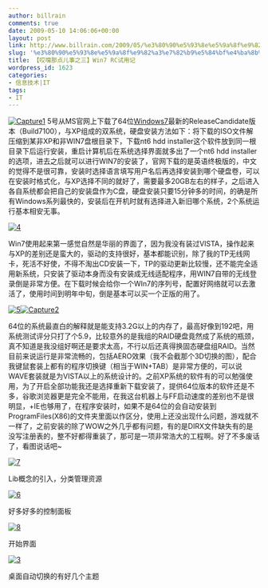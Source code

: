 ```yaml
---
author: billrain
comments: true
date: 2009-05-10 14:06:06+00:00
layout: post
link: http://www.billrain.com/2009/05/%e3%80%90%e5%93%8e%e5%9a%8f%e9%82%a3%e7%82%b9%e5%84%bf%e4%ba%8b%e4%b9%8b%e4%b8%89%e3%80%91win7-rc%e8%af%95%e7%94%a8%e8%ae%b0/
slug: '%e3%80%90%e5%93%8e%e5%9a%8f%e9%82%a3%e7%82%b9%e5%84%bf%e4%ba%8b%e4%b9%8b%e4%b8%89%e3%80%91win7-rc%e8%af%95%e7%94%a8%e8%ae%b0'
title: 【哎嚏那点儿事之三】Win7 RC试用记
wordpress_id: 1623
categories:
- 信息技术|IT
tags:
- IT
---
```


[![Capture1](http://www.billrain.com/wp-content/uploads/2009/05/capture1-thumb.png)](http://www.billrain.com/wp-content/uploads/2009/05/capture1.png) 5号从MS官网上下载了64位[Windows7](http://www.microsoft.com/windows/windows-7/download.aspx)最新的ReleaseCandidate版本（Build7100），与XP组成的双系统，硬盘安装方法如下：将下载的ISO文件解压缩到某非XP和非WIN7盘根目录下，下载nt6 hdd installer这个软件放到同一根目录下后运行安装，重启计算机后在系统选择界面就多出了一个nt6 hdd installer的选项，进去之后就可以进行WIN7的安装了，官网下载的是英语终极版的，中文的觉得不是很可靠，安装时选择语言填写用户名后再选择安装到哪个硬盘卷，可以在安装时格式化，与XP选择不同的就好了，需要最多20GB左右的样子，之后进入各自系统都会把自己的安装盘作为C盘，硬盘安装只要15分钟多的时间，的确是所有Windows系列最快的，安装后在开机时就有选择进入新旧哪个系统，2个系统运行基本相安无事。

 

[![4](http://www.billrain.com/wp-content/uploads/2009/05/4-thumb.png)](http://www.billrain.com/wp-content/uploads/2009/05/4.png)

 

Win7使用起来第一感觉自然是华丽的界面了，因为我没有装过VISTA，操作起来与XP的差别还是蛮大的，驱动的支持很好，基本都能识别，除了我的TP无线网卡，死活不好使，不得不淘出CD安装一下，TP的驱动更新比较慢，还不能完全适用新系统，只安装了驱动本身而没有安装成无线适配程序，用WIN7自带的无线登录倒是非常方便。在下载时候会给你一个WIn7的序列号，配置好网络就可以去激活了，使用时间到明年中旬，倒是基本可以买一个正版的用了。

 

[![5](http://www.billrain.com/wp-content/uploads/2009/05/5-thumb.png)](http://www.billrain.com/wp-content/uploads/2009/05/5.png)[![Capture2](http://www.billrain.com/wp-content/uploads/2009/05/capture2-thumb.png)](http://www.billrain.com/wp-content/uploads/2009/05/capture2.png)

 

64位的系统最直白的解释就是能支持3.2G以上的内存了，最高好像到192吧，用系统测试评分只打了个5.9，比较意外的是我组的RAID硬盘竟然成了系统的瓶颈，真不知道是我没组好啊还是要求太高，不行以后还真得换固态硬盘组RAID。当然目前来说运行是非常流畅的，包括AERO效果（我不会截那个3D切换的图），配合我键鼠套装上都有的程序切换键（相当于WIN+TAB）是非常方便的，可以说WAVE套装就是为VISTA以上的系统设计的。之前XP系统的软件有的可以勉强使用，为了开启全部功能我还是选择重新下载安装了，提供64位版本的软件还是不多，谷歌浏览器更是完全不能用，在我这台机器上与FF启动速度的差别也不是很明显，+IE也够用了，在程序安装时，如果不是64位的会自动安装到ProgramFiles(X86)的文件夹里面以作区分，使用上还没出现什么问题，游戏就不一样了，之前安装的除了WOW之外几乎都有问题，有的是DIRX文件缺失有的是没写注册表的，整不好都得重装了，那可是一项非常浩大的工程啊。好了不多废话了，看图说话吧~

 

[![7](http://www.billrain.com/wp-content/uploads/2009/05/7-thumb.png)](http://www.billrain.com/wp-content/uploads/2009/05/7.png)

 

Lib概念的引入，分类管理资源

 

[![6](http://www.billrain.com/wp-content/uploads/2009/05/6-thumb.png)](http://www.billrain.com/wp-content/uploads/2009/05/6.png)

 

好多好多的控制面板

 

[![8](http://www.billrain.com/wp-content/uploads/2009/05/8-thumb.png)](http://www.billrain.com/wp-content/uploads/2009/05/8.png)

 

开始界面

 

[![3](http://www.billrain.com/wp-content/uploads/2009/05/3-thumb.png)](http://www.billrain.com/wp-content/uploads/2009/05/3.png)

 

桌面自动切换的有好几个主题
